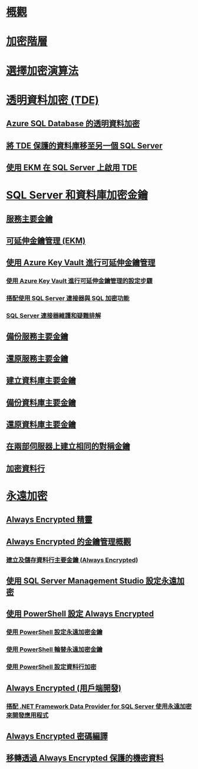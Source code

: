 # [概觀](sql-server-encryption.md)  
# [加密階層](encryption-hierarchy.md)  
# [選擇加密演算法](choose-an-encryption-algorithm.md)  
# [透明資料加密 (TDE)](transparent-data-encryption-tde.md)  
## [Azure SQL Database 的透明資料加密](transparent-data-encryption-with-azure-sql-database.md)  
## [將 TDE 保護的資料庫移至另一個 SQL Server](move-a-tde-protected-database-to-another-sql-server.md)  
## [使用 EKM 在 SQL Server 上啟用 TDE](enable-tde-on-sql-server-using-ekm.md)  
# [SQL Server 和資料庫加密金鑰](sql-server-and-database-encryption-keys-database-engine.md)  
## [服務主要金鑰](service-master-key.md)  
## [可延伸金鑰管理 (EKM)](extensible-key-management-ekm.md)  
## [使用 Azure Key Vault 進行可延伸金鑰管理](extensible-key-management-using-azure-key-vault-sql-server.md)  
### [使用 Azure Key Vault 進行可延伸金鑰管理的設定步驟](setup-steps-for-extensible-key-management-using-the-azure-key-vault.md)  
### [搭配使用 SQL Server 連接器與 SQL 加密功能](use-sql-server-connector-with-sql-encryption-features.md)  
### [SQL Server 連接器維護和疑難排解](sql-server-connector-maintenance-troubleshooting.md)  
## [備份服務主要金鑰](back-up-the-service-master-key.md)  
## [還原服務主要金鑰](restore-the-service-master-key.md)  
## [建立資料庫主要金鑰](create-a-database-master-key.md)  
## [備份資料庫主要金鑰](back-up-a-database-master-key.md)  
## [還原資料庫主要金鑰](restore-a-database-master-key.md)  
## [在兩部伺服器上建立相同的對稱金鑰](create-identical-symmetric-keys-on-two-servers.md)  
## [加密資料行](encrypt-a-column-of-data.md)  
# [永遠加密](always-encrypted-database-engine.md)  
## [Always Encrypted 精靈](always-encrypted-wizard.md)  
## [Always Encrypted 的金鑰管理概觀](overview-of-key-management-for-always-encrypted.md)  
### [建立及儲存資料行主要金鑰 (Always Encrypted)](create-and-store-column-master-keys-always-encrypted.md)  
## [使用 SQL Server Management Studio 設定永遠加密](configure-always-encrypted-using-sql-server-management-studio.md)  
## [使用 PowerShell 設定 Always Encrypted](configure-always-encrypted-using-powershell.md)  
### [使用 PowerShell 設定永遠加密金鑰](configure-always-encrypted-keys-using-powershell.md)  
### [使用 PowerShell 輪替永遠加密金鑰](rotate-always-encrypted-keys-using-powershell.md)  
### [使用 PowerShell 設定資料行加密](configure-column-encryption-using-powershell.md)  
## [Always Encrypted (用戶端開發)](always-encrypted-client-development.md)  
### [搭配 .NET Framework Data Provider for SQL Server 使用永遠加密來開發應用程式](develop-using-always-encrypted-with-net-framework-data-provider.md)  
## [Always Encrypted 密碼編譯](always-encrypted-cryptography.md)  
## [移轉透過 Always Encrypted 保護的機密資料](migrate-sensitive-data-protected-by-always-encrypted.md)  
